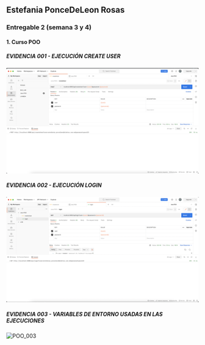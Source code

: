 ## Estefania PonceDeLeon Rosas
### Entregable 2 (semana 3 y 4)
#### 1. Curso POO
##### EVIDENCIA 001 - EJECUCIÓN CREATE USER 
![POO_001](/Estefania_PonceDeLeon_Rosas/Entregable%202/Evidencias/POO/001_createUser.png)
##### EVIDENCIA 002 - EJECUCIÓN LOGIN
![POO_002](/Estefania_PonceDeLeon_Rosas/Entregable%202/Evidencias/POO/002_login.png)
##### EVIDENCIA 003 - VARIABLES DE ENTORNO USADAS EN LAS EJECUCIONES
![POO_003](/Estefgiania_PonceDeLeon_Rosas/Entregable%202/Evidencias/POO/003_environment_variables.png)